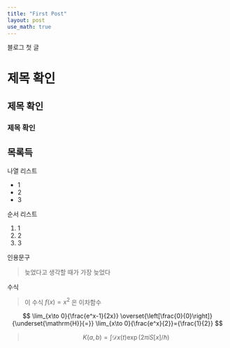```yaml
---
title: "First Post"
layout: post
use_math: true
---
```


블로그 첫 글

# 제목 확인
## 제목 확인
### 제목 확인


## 목록득

나열 리스트

- 1
- 2
- 3

순서 리스트

1. 1
2. 2
3. 3

인용문구

> 늦었다고 생각할 때가 가장 늦었다

수식

> 이 수식 $f(x) = x^2$ 은 이차함수

$$
\lim_{x\to 0}{\frac{e^x-1}{2x}}
\overset{\left[\frac{0}{0}\right]}{\underset{\mathrm{H}}{=}}
\lim_{x\to 0}{\frac{e^x}{2}}={\frac{1}{2}}
$$

> $$
K(a,b) = \int \mathcal{D}x(t) \exp(2\pi i S[x]/\hbar)
$$